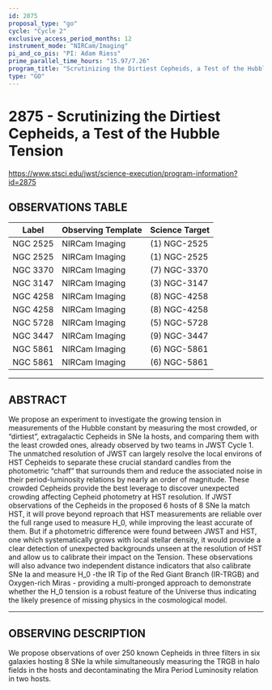 ```yaml
---
id: 2875
proposal_type: "go"
cycle: "Cycle 2"
exclusive_access_period_months: 12
instrument_mode: "NIRCam/Imaging"
pi_and_co_pis: "PI: Adam Riess"
prime_parallel_time_hours: "15.97/7.26"
program_title: "Scrutinizing the Dirtiest Cepheids, a Test of the Hubble Tension"
type: "GO"
---
```

# 2875 - Scrutinizing the Dirtiest Cepheids, a Test of the Hubble Tension
https://www.stsci.edu/jwst/science-execution/program-information?id=2875
## OBSERVATIONS TABLE
| Label      | Observing Template | Science Target |
|------------|--------------------|----------------|
| NGC 2525   | NIRCam Imaging     | (1) NGC-2525   |
| NGC 2525   | NIRCam Imaging     | (1) NGC-2525   |
| NGC 3370   | NIRCam Imaging     | (7) NGC-3370   |
| NGC 3147   | NIRCam Imaging     | (3) NGC-3147   |
| NGC 4258   | NIRCam Imaging     | (8) NGC-4258   |
| NGC 4258   | NIRCam Imaging     | (8) NGC-4258   |
| NGC 5728   | NIRCam Imaging     | (5) NGC-5728   |
| NGC 3447   | NIRCam Imaging     | (9) NGC-3447   |
| NGC 5861   | NIRCam Imaging     | (6) NGC-5861   |
| NGC 5861   | NIRCam Imaging     | (6) NGC-5861   |

---

## ABSTRACT

We propose an experiment to investigate the growing tension in measurements of the Hubble constant by measuring the most crowded, or “dirtiest”, extragalactic Cepheids in SNe Ia hosts, and comparing them with the least crowded ones, already observed by two teams in JWST Cycle 1. The unmatched resolution of JWST can largely resolve the local environs of HST Cepheids to separate these crucial standard candles from the photometric “chaff” that surrounds them and reduce the associated noise in their period-luminosity relations by nearly an order of magnitude. These crowded Cepheids provide the best leverage to discover unexpected crowding affecting Cepheid photometry at HST resolution. If JWST observations of the Cepheids in the proposed 6 hosts of 8 SNe Ia match HST, it will prove beyond reproach that HST measurements are reliable over the full range used to measure H_0, while improving the least accurate of them. But if a photometric difference were found between JWST and HST, one which systematically grows with local stellar density, it would provide a clear detection of unexpected backgrounds unseen at the resolution of HST and allow us to calibrate their impact on the Tension. These observations will also advance two independent distance indicators that also calibrate SNe Ia and measure H_0 -the IR Tip of the Red Giant Branch (IR-TRGB) and Oxygen-rich Miras - providing a multi-pronged approach to demonstrate whether the H_0 tension is a robust feature of the Universe thus indicating the likely presence of missing physics in the cosmological model.

---

## OBSERVING DESCRIPTION

We propose observations of over 250 known Cepheids in three filters in six galaxies hosting 8 SNe Ia while simultaneously measuring the TRGB in halo fields in the hosts and decontaminating the Mira Period Luminosity relation in two hosts.
